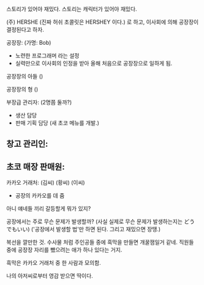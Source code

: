 스토리가 있어야 재밌다. 스토리는 캐릭터가 있어야 재밌다.

(주) HERSHE (진짜 허쉬 초콜릿은 HERSHEY 이다.)
로 하고, 이사회에 의해 공장장이 결정된다고 하자.

공장장: (가명: Bob)
- 노련한 프로그래머 라는 설정
- 실력만으로 이사회의 인정을 받아 올해 처음으로 공장장으로 일하게 됨.

공장장의 아들 ()

공장장의 형 ()


부장급 관리자: (2명쯤 둘까?)
- 생산 담당
- 판매 기획 담당 (새 초코 메뉴를 개발.)

창고 관리인:
- 

초코 매장 판매원:
- 

카카오 거래처: (김씨) (황씨) (이씨)
- 공장의 카카오를 데 줌

아니 얘네들 끼리 갈등할게 뭐가 있지?

공장에서는 주로 무슨 문제가 발생할까? (사실 실제로 무슨 문제가 발생하는지는 どうでもいい)
('공장에서 발생할 법'만 하면 된다. 그리고 재밌으면 장땡.)


복선을 깔만한 것.
수사물 처럼 주인공들 중에 흑막을 만들면 개꿀잼일거 같네.
직원들 중에 공장장 자리를 뺐으려는 애가 하나 있다는 거지.

흑막은 카카오 거래처 중 한 사람과 모의함.

나의 아저씨로부터 영감 받으면 딱이다.










